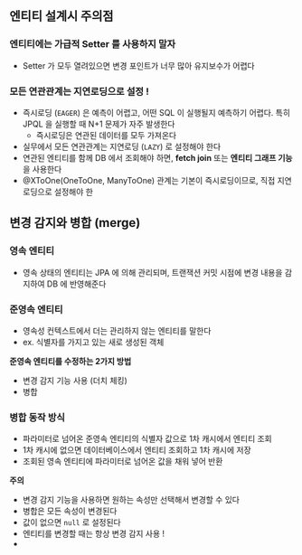 ## 엔티티 설계시 주의점

### 엔티티에는 가급적 Setter 를 사용하지 말자
- Setter 가 모두 열려있으면 변경 포인트가 너무 많아 유지보수가 어렵다

### 모든 연관관계는 지연로딩으로 설정 !
- 즉시로딩 (`EAGER`) 은 예측이 어렵고, 어떤 SQL 이 실행될지 예측하기 어렵다. 특히 JPQL 을 실행할 때 N+1 문제가 자주 발생한다
  - 즉시로딩은 연관된 데이터를 모두 가져온다
- 실무에서 모든 연관관계는 지연로딩 (`LAZY`) 로 설정해야 한다
- 연관된 엔티티를 함께 DB 에서 조회해야 하면, **fetch join** 또는 **엔티티 그래프 기능**을 사용한다
- @XToOne(OneToOne, ManyToOne) 관계는 기본이 즉시로딩이므로, 직접 지연로딩으로 설정해야 한

## 변경 감지와 병합 (merge)

### 영속 엔티티
- 영속 상태의 엔티티는 JPA 에 의해 관리되며, 트랜잭션 커밋 시점에 변경 내용을 감지하여 DB 에 반영해준다

### 준영속 엔티티
- 영속성 컨텍스트에서 더는 관리하지 않는 엔티티를 말한다
- ex. 식별자를 가지고 있는 새로 생성된 객체 

**준영속 엔티티를 수정하는 2가지 방법**
- 변경 감지 기능 사용 (더치 체킹)
- 병합

### 병합 동작 방식
- 파라미터로 넘어온 준영속 엔티티의 식별자 값으로 1차 캐시에서 엔티티 조회
- 1차 캐시에 없으면 데이터베이스에서 엔티티 조회하고 1차 캐시에 저장
- 조회된 영속 엔티티에 파라미터로 넘어온 값을 채워 넣어 반환

**주의**
- 변경 감지 기능을 사용하면 원하는 속성만 선택해서 변경할 수 있다
- 병합은 모든 속성이 변경된다 
- 값이 없으면 `null` 로 설정된다
- 엔티티를 변경할 때는 항상 변경 감지 사용 !
- 
